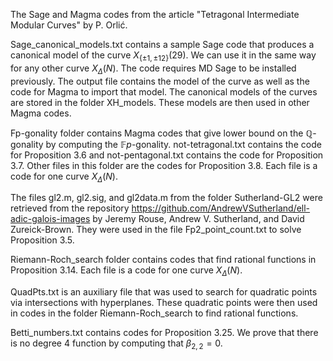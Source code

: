The Sage and Magma codes from the article "Tetragonal Intermediate Modular Curves" by P. Orlić.

Sage_canonical_models.txt contains a sample Sage code that produces a canonical model of the curve $X_{\{\pm1,\pm12\}}(29)$. We can use it in the same way for any other curve $X_\Delta(N)$. The code requires MD Sage to be installed previously. The output file contains the model of the curve as well as the code for Magma to import that model. The canonical models of the curves are stored in the folder XH_models. These models are then used in other Magma codes.

Fp-gonality folder contains Magma codes that give lower bound on the $\mathbb{Q}$-gonality by computing the $\mathbb{F}p$-gonality. not-tetragonal.txt contains the code for Proposition 3.6 and not-pentagonal.txt contains the code for Proposition 3.7. Other files in this folder are the codes for Proposition 3.8. Each file is a code for one curve $X_\Delta(N)$.

The files gl2.m, gl2.sig, and gl2data.m from the folder Sutherland-GL2 were retrieved from the repository https://github.com/AndrewVSutherland/ell-adic-galois-images by Jeremy Rouse, Andrew V. Sutherland, and David Zureick-Brown. They were used in the file Fp2_point_count.txt to solve Proposition 3.5.

Riemann-Roch_search folder contains codes that find rational functions in Proposition 3.14. Each file is a code for one curve $X_\Delta(N)$.

QuadPts.txt is an auxiliary file that was used to search for quadratic points via intersections with hyperplanes. These quadratic points were then used in codes in the folder Riemann-Roch_search to find rational functions.

Betti_numbers.txt contains codes for Proposition 3.25. We prove that there is no degree $4$ function by computing that $\beta_{2,2}=0$.
